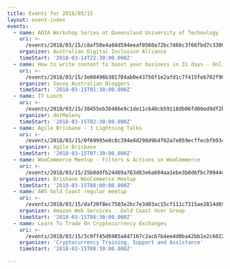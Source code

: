 ```yaml
---
title: Events for 2018/03/15
layout: event-index
events:
  - name: ADIA Workshop Series at Queensland University of Technology
    uri: >-
      /events/2018/03/15/c8af58e4a84d594eeaf0560a72bc746bc3f66fbd7c33095d29815856ef38b3e8
    organizer: Australian Digital Inclusion Alliance
    timeStart: '2018-03-14T22:30:00.000Z'
  - name: How to write content to boost your business in 31 days - Online Workshop
    uri: >-
      /events/2018/03/15/3e08496b301704ab0e43756f1e2afd1c7f415feb702f900bf45f848e89900733
    organizer: Savvy Australian Bloggers
    timeStart: '2018-03-15T01:30:00.000Z'
  - name: IT Lunch
    uri: >-
      /events/2018/03/15/38455eb3b486e9c1de11c640cb59118db06fd00ed9df2b9941eae1faffc190a9
    organizer: dotMaleny
    timeStart: '2018-03-15T02:30:00.000Z'
  - name: Agile Brisbane - 3 Lightning Talks
    uri: >-
      /events/2018/03/15/0f69995e8c8c394e8d298d9b4f02a7e059ecffecbfb934dd2f30e9fa9b48738c
    organizer: Agile Brisbane
    timeStart: '2018-03-15T07:30:00.000Z'
  - name: WooCommerce Meetup - Filters & Actions in WooCommerce
    uri: >-
      /events/2018/03/15/25b8ddfb24d69a763d83e6a604aa1ebe3b0d6fbc70944461139e77cd0a3a1aea
    organizer: Brisbane WooCommerce Meetup
    timeStart: '2018-03-15T08:00:00.000Z'
  - name: AWS Gold Coast regular meetup
    uri: >-
      /events/2018/03/15/daf20f8ec7503e2bc7e3d03ac15cf111c7315ae2814d69ae3c39dac9c2bcc036
    organizer: Amazon Web Services - Gold Coast User Group
    timeStart: '2018-03-15T08:30:00.000Z'
  - name: Learn To Trade On Cryptocurrency Exchanges
    uri: >-
      /events/2018/03/15/3c9ff45d6985a847167c2acb7b4ee4d0ba42bb1e2c60222ae4ee1b348b035bff
    organizer: 'Cryptocurrency Training, Support and Assistance'
    timeStart: '2018-03-15T08:30:00.000Z'

---
```

